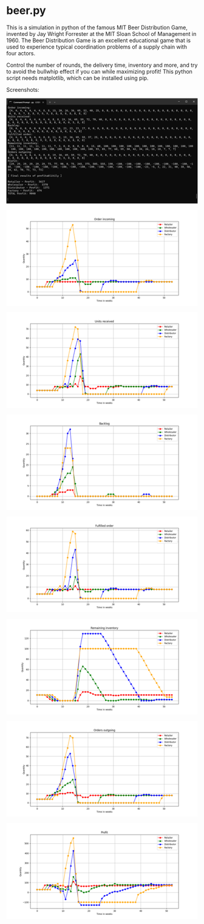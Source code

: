 # beer.py

This is a simulation in python of the famous MIT Beer Distribution Game, invented by Jay Wright Forrester at the MIT Sloan School of Management in 1960. The Beer Distribution Game is an excellent educational game that is used to experience typical coordination problems of a supply chain with four actors.

Control the number of rounds, the delivery time, inventory and more, and try to avoid the bullwhip effect if you can while maximizing profit! 
This python script needs matplotlib, which can be installed using pip. 

Screenshots: 

![Figure_0](Screenshots/Figure_0.png)

![Figure_1](Screenshots/Figure_1.png)

![Figure_2](Screenshots/Figure_2.png)

![Figure_3](Screenshots/Figure_3.png)

![Figure_4](Screenshots/Figure_4.png)

![Figure_5](Screenshots/Figure_5.png)

![Figure_6](Screenshots/Figure_6.png)

![Figure_7](Screenshots/Figure_7.png)